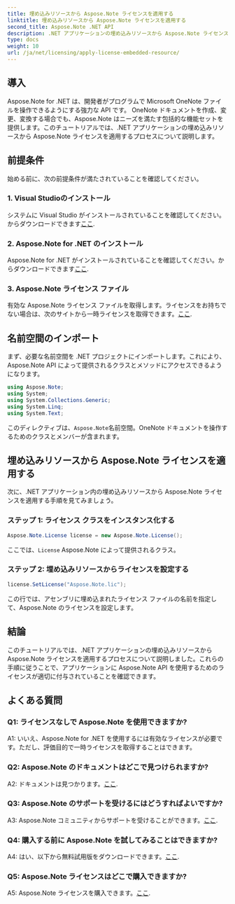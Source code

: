 ```yaml
---
title: 埋め込みリソースから Aspose.Note ライセンスを適用する
linktitle: 埋め込みリソースから Aspose.Note ライセンスを適用する
second_title: Aspose.Note .NET API
description: .NET アプリケーションの埋め込みリソースから Aspose.Note ライセンスを適用する方法を学びます。シームレスな統合については、ステップバイステップのガイドに従ってください。
type: docs
weight: 10
url: /ja/net/licensing/apply-license-embedded-resource/
---
```

## 導入

Aspose.Note for .NET は、開発者がプログラムで Microsoft OneNote ファイルを操作できるようにする強力な API です。 OneNote ドキュメントを作成、変更、変換する場合でも、Aspose.Note はニーズを満たす包括的な機能セットを提供します。このチュートリアルでは、.NET アプリケーションの埋め込みリソースから Aspose.Note ライセンスを適用するプロセスについて説明します。

## 前提条件

始める前に、次の前提条件が満たされていることを確認してください。

### 1. Visual Studioのインストール

システムに Visual Studio がインストールされていることを確認してください。からダウンロードできます[ここ](https://visualstudio.microsoft.com/).

### 2. Aspose.Note for .NET のインストール

Aspose.Note for .NET がインストールされていることを確認してください。からダウンロードできます[ここ](https://releases.aspose.com/note/net/).

### 3. Aspose.Note ライセンス ファイル

有効な Aspose.Note ライセンス ファイルを取得します。ライセンスをお持ちでない場合は、次のサイトから一時ライセンスを取得できます。[ここ](https://purchase.aspose.com/temporary-license/).

## 名前空間のインポート

まず、必要な名前空間を .NET プロジェクトにインポートします。これにより、Aspose.Note API によって提供されるクラスとメソッドにアクセスできるようになります。

```csharp
using Aspose.Note;
using System;
using System.Collections.Generic;
using System.Linq;
using System.Text;
```

このディレクティブは、`Aspose.Note`名前空間。OneNote ドキュメントを操作するためのクラスとメンバーが含まれます。

## 埋め込みリソースから Aspose.Note ライセンスを適用する

次に、.NET アプリケーション内の埋め込みリソースから Aspose.Note ライセンスを適用する手順を見てみましょう。

### ステップ 1: ライセンス クラスをインスタンス化する

```csharp
Aspose.Note.License license = new Aspose.Note.License();
```

ここでは、`License` Aspose.Note によって提供されるクラス。

### ステップ 2: 埋め込みリソースからライセンスを設定する

```csharp
license.SetLicense("Aspose.Note.lic");
```

この行では、アセンブリに埋め込まれたライセンス ファイルの名前を指定して、Aspose.Note のライセンスを設定します。

## 結論

このチュートリアルでは、.NET アプリケーションの埋め込みリソースから Aspose.Note ライセンスを適用するプロセスについて説明しました。これらの手順に従うことで、アプリケーションに Aspose.Note API を使用するためのライセンスが適切に付与されていることを確認できます。

## よくある質問

### Q1: ライセンスなしで Aspose.Note を使用できますか?

A1: いいえ、Aspose.Note for .NET を使用するには有効なライセンスが必要です。ただし、評価目的で一時ライセンスを取得することはできます。

### Q2: Aspose.Note のドキュメントはどこで見つけられますか?

 A2: ドキュメントは見つかります。[ここ](https://reference.aspose.com/note/net/).

### Q3: Aspose.Note のサポートを受けるにはどうすればよいですか?

 A3: Aspose.Note コミュニティからサポートを受けることができます。[ここ](https://forum.aspose.com/c/note/28).

### Q4: 購入する前に Aspose.Note を試してみることはできますか?

 A4: はい、以下から無料試用版をダウンロードできます。[ここ](https://releases.aspose.com/).

### Q5: Aspose.Note ライセンスはどこで購入できますか?

 A5: Aspose.Note ライセンスを購入できます。[ここ](https://purchase.aspose.com/buy).